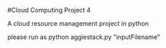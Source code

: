#Cloud Computing Project 4

A cloud resource management project in python

please run as python aggiestack.py "inputFilename"
